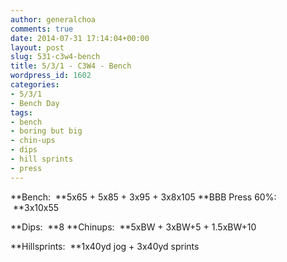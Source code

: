 ```yaml
---
author: generalchoa
comments: true
date: 2014-07-31 17:14:04+00:00
layout: post
slug: 531-c3w4-bench
title: 5/3/1 - C3W4 - Bench
wordpress_id: 1602
categories:
- 5/3/1
- Bench Day
tags:
- bench
- boring but big
- chin-ups
- dips
- hill sprints
- press
---
```


**Bench:  **5x65 + 5x85 + 3x95 + 3x8x105
**BBB Press 60%:  **3x10x55

**Dips:  **8
**Chinups:  **5xBW + 3xBW+5 + 1.5xBW+10

**Hillsprints:  **1x40yd jog + 3x40yd sprints



